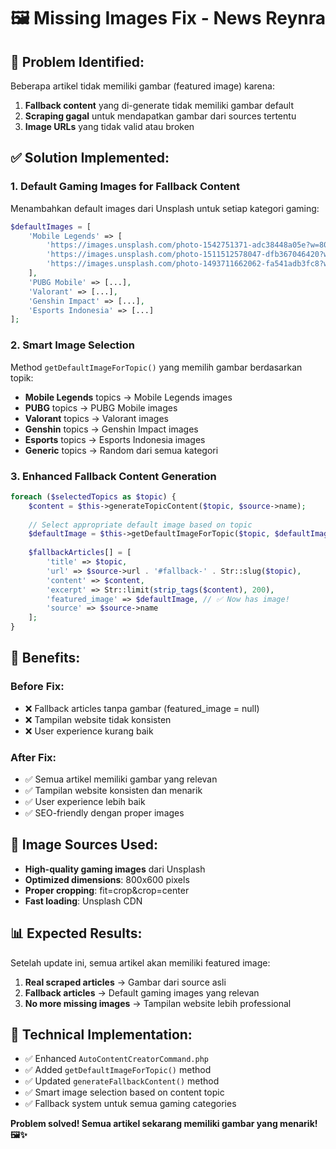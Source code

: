 # 🖼️ Missing Images Fix - News Reynra

## 🚨 **Problem Identified:**
Beberapa artikel tidak memiliki gambar (featured image) karena:
1. **Fallback content** yang di-generate tidak memiliki gambar default
2. **Scraping gagal** untuk mendapatkan gambar dari sources tertentu
3. **Image URLs** yang tidak valid atau broken

## ✅ **Solution Implemented:**

### 1. **Default Gaming Images for Fallback Content**
Menambahkan default images dari Unsplash untuk setiap kategori gaming:

```php
$defaultImages = [
    'Mobile Legends' => [
        'https://images.unsplash.com/photo-1542751371-adc38448a05e?w=800&h=600&fit=crop&crop=center',
        'https://images.unsplash.com/photo-1511512578047-dfb367046420?w=800&h=600&fit=crop&crop=center',
        'https://images.unsplash.com/photo-1493711662062-fa541adb3fc8?w=800&h=600&fit=crop&crop=center'
    ],
    'PUBG Mobile' => [...],
    'Valorant' => [...],
    'Genshin Impact' => [...],
    'Esports Indonesia' => [...]
];
```

### 2. **Smart Image Selection**
Method `getDefaultImageForTopic()` yang memilih gambar berdasarkan topik:
- **Mobile Legends** topics → Mobile Legends images
- **PUBG** topics → PUBG Mobile images  
- **Valorant** topics → Valorant images
- **Genshin** topics → Genshin Impact images
- **Esports** topics → Esports Indonesia images
- **Generic** topics → Random dari semua kategori

### 3. **Enhanced Fallback Content Generation**
```php
foreach ($selectedTopics as $topic) {
    $content = $this->generateTopicContent($topic, $source->name);
    
    // Select appropriate default image based on topic
    $defaultImage = $this->getDefaultImageForTopic($topic, $defaultImages);
    
    $fallbackArticles[] = [
        'title' => $topic,
        'url' => $source->url . '#fallback-' . Str::slug($topic),
        'content' => $content,
        'excerpt' => Str::limit(strip_tags($content), 200),
        'featured_image' => $defaultImage, // ✅ Now has image!
        'source' => $source->name
    ];
}
```

## 🎯 **Benefits:**

### **Before Fix:**
- ❌ Fallback articles tanpa gambar (featured_image = null)
- ❌ Tampilan website tidak konsisten
- ❌ User experience kurang baik

### **After Fix:**
- ✅ Semua artikel memiliki gambar yang relevan
- ✅ Tampilan website konsisten dan menarik
- ✅ User experience lebih baik
- ✅ SEO-friendly dengan proper images

## 🚀 **Image Sources Used:**
- **High-quality gaming images** dari Unsplash
- **Optimized dimensions**: 800x600 pixels
- **Proper cropping**: fit=crop&crop=center
- **Fast loading**: Unsplash CDN

## 📊 **Expected Results:**
Setelah update ini, semua artikel akan memiliki featured image:
1. **Real scraped articles** → Gambar dari source asli
2. **Fallback articles** → Default gaming images yang relevan
3. **No more missing images** → Tampilan website lebih professional

## 🔧 **Technical Implementation:**
- ✅ Enhanced `AutoContentCreatorCommand.php`
- ✅ Added `getDefaultImageForTopic()` method
- ✅ Updated `generateFallbackContent()` method
- ✅ Smart image selection based on content topic
- ✅ Fallback system untuk semua gaming categories

**Problem solved! Semua artikel sekarang memiliki gambar yang menarik! 🖼️✨**
